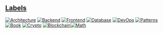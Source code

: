 
## [Labels](https://github.com/murka/learning/labels)

[![Architecture](https://img.shields.io/badge/Architecture-FEFEE3.svg?style=for-the-badge)](https://github.com/murka/learning/labels/Architecture) [![Backend](https://img.shields.io/badge/Backend-4C956C.svg?style=for-the-badge)](https://github.com/murka/learning/labels/Backend) [![Frontend](https://img.shields.io/badge/Frontend-2C6E49.svg?style=for-the-badge)](https://github.com/murka/learning/labels/Frontend) [![Database](https://img.shields.io/badge/Database-3EB3D3.svg?style=for-the-badge)](https://github.com/murka/learning/labels/Database) [![DevOps](https://img.shields.io/badge/DevOps-1D76DB.svg?style=for-the-badge)](https://github.com/murka/learning/labels/DevOps) [![Patterns](https://img.shields.io/badge/Patterns-D68C45.svg?style=for-the-badge)](https://github.com/murka/learning/labels/Patterns) [![Book](https://img.shields.io/badge/Book-1D76DB.svg?style=for-the-badge)](https://github.com/murka/learning/labels/Book) [![Crypto](https://img.shields.io/badge/Crypto-f9d0c4.svg?style=for-the-badge)](https://github.com/murka/learning/labels/Crypto)
[![Blockchain](https://img.shields.io/badge/Blockchain-440b25.svg?style=for-the-badge)](https://github.com/murka/learning/labels/Blockchain)[![Math](https://img.shields.io/badge/Math-4C95D2.svg?style=for-the-badge)](https://github.com/murka/learning/labels/Math)


